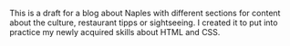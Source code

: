 This is a draft for a blog about Naples with different sections for content about the culture, restaurant tipps or sightseeing.
I created it to put into practice my newly acquired skills about HTML and CSS.
